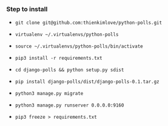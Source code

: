 ### Step to install

* `git clone git@github.com:thienkimlove/python-polls.git`

* `virtualenv ~/.virtualenvs/python-polls`

* `source ~/.virtualenvs/python-polls/bin/activate`

* `pip3 install -r requirements.txt`

* `cd django-polls && python setup.py sdist`

* `pip install django-polls/dist/django-polls-0.1.tar.gz`
* `python3 manage.py migrate`

* `python3 manage.py runserver 0.0.0.0:9160`

* `pip3 freeze > requirements.txt`